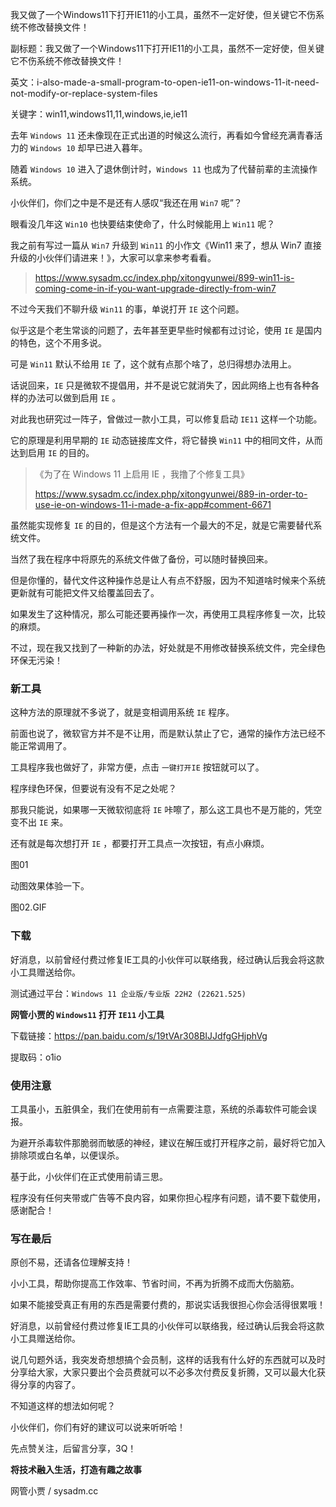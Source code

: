 我又做了一个Windows11下打开IE11的小工具，虽然不一定好使，但关键它不伤系统不修改替换文件！

副标题：我又做了一个Windows11下打开IE11的小工具，虽然不一定好使，但关键它不伤系统不修改替换文件！

英文：i-also-made-a-small-program-to-open-ie11-on-windows-11-it-need-not-modify-or-replace-system-files

关键字：win11,windows11,11,windows,ie,ie11





去年 `Windows 11` 还未像现在正式出道的时候这么流行，再看如今曾经充满青春活力的 `Windows 10` 却早已进入暮年。

随着 `Windows 10` 进入了退休倒计时，`Windows 11` 也成为了代替前辈的主流操作系统。



小伙伴们，你们之中是不是还有人感叹“我还在用 `Win7` 呢”？

眼看没几年这 `Win10` 也快要结束使命了，什么时候能用上 `Win11` 呢？

我之前有写过一篇从 `Win7` 升级到 `Win11` 的小作文《Win11 来了，想从 Win7 直接升级的小伙伴们请进来！》，大家可以拿来参考看看。

>  https://www.sysadm.cc/index.php/xitongyunwei/899-win11-is-coming-come-in-if-you-want-upgrade-directly-from-win7



不过今天我们不聊升级 `Win11` 的事，单说打开 `IE` 这个问题。

似乎这是个老生常谈的问题了，去年甚至更早些时候都有过讨论，使用 `IE` 是国内的特色，这个不用多说。

可是 `Win11` 默认不给用 `IE` 了，这个就有点那个啥了，总归得想办法用上。

话说回来，`IE` 只是微软不提倡用，并不是说它就消失了，因此网络上也有各种各样的办法可以做到启用 `IE` 。



对此我也研究过一阵子，曾做过一款小工具，可以修复启动 `IE11` 这样一个功能。

它的原理是利用早期的 `IE` 动态链接库文件，将它替换 `Win11` 中的相同文件，从而达到启用 `IE` 的目的。

> 《为了在 Windows 11 上启用 IE ，我撸了个修复工具》
>
> https://www.sysadm.cc/index.php/xitongyunwei/889-in-order-to-use-ie-on-windows-11-i-made-a-fix-app#comment-6671



虽然能实现修复 `IE` 的目的，但是这个方法有一个最大的不足，就是它需要替代系统文件。

当然了我在程序中将原先的系统文件做了备份，可以随时替换回来。

但是你懂的，替代文件这种操作总是让人有点不舒服，因为不知道啥时候来个系统更新就有可能把文件又给覆盖回去了。

如果发生了这种情况，那么可能还要再操作一次，再使用工具程序修复一次，比较的麻烦。

不过，现在我又找到了一种新的办法，好处就是不用修改替换系统文件，完全绿色环保无污染！



### 新工具

这种方法的原理就不多说了，就是变相调用系统 `IE` 程序。

前面也说了，微软官方并不是不让用，而是默认禁止了它，通常的操作方法已经不能正常调用了。

工具程序我也做好了，非常方便，点击 `一键打开IE` 按钮就可以了。

程序绿色环保，但要说有没有不足之处呢？

那我只能说，如果哪一天微软彻底将 `IE` 咔嚓了，那么这工具也不是万能的，凭空变不出 `IE` 来。

还有就是每次想打开 `IE` ，都要打开工具点一次按钮，有点小麻烦。

图01



动图效果体验一下。

图02.GIF



### 下载

好消息，以前曾经付费过修复IE工具的小伙伴可以联络我，经过确认后我会将这款小工具赠送给你。



测试通过平台：`Windows 11 企业版/专业版 22H2 (22621.525)`



**网管小贾的 `Windows11` 打开 `IE11` 小工具**

下载链接：https://pan.baidu.com/s/19tVAr308BIJJdfgGHjphVg

提取码：o1io



### 使用注意

工具虽小，五脏俱全，我们在使用前有一点需要注意，系统的杀毒软件可能会误报。

为避开杀毒软件那脆弱而敏感的神经，建议在解压或打开程序之前，最好将它加入排除项或白名单，以便误杀。

基于此，小伙伴们在正式使用前请三思。

程序没有任何夹带或广告等不良内容，如果你担心程序有问题，请不要下载使用，感谢配合！



### 写在最后

原创不易，还请各位理解支持！

小小工具，帮助你提高工作效率、节省时间，不再为折腾不成而大伤脑筋。

如果不能接受真正有用的东西是需要付费的，那说实话我很担心你会活得很累哦！



好消息，以前曾经付费过修复IE工具的小伙伴可以联络我，经过确认后我会将这款小工具赠送给你。

说几句题外话，我突发奇想想搞个会员制，这样的话我有什么好的东西就可以及时分享给大家，大家只要出个会员费就可以不必多次付费反复折腾，又可以最大化获得分享的内容了。

不知道这样的想法如何呢？

小伙伴们，你们有好的建议可以说来听听哈！

先点赞关注，后留言分享，3Q！



**将技术融入生活，打造有趣之故事**

网管小贾 / sysadm.cc

